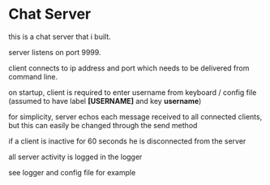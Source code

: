# Chat Server
 this is a chat server that i built.
 
 server listens on port 9999.
 
 client connects to ip address and port which needs to be delivered from command line.
 
 on startup, client is required to enter username from keyboard / config file (assumed to have label **[USERNAME]** and key **username**)
 
 for simplicity, server echos each message received to all connected clients, but this can easily be changed through the send method
 
 if a client is inactive for 60 seconds he is disconnected from the server
 
 all server activity is logged in the logger
 
 see logger and config file for example